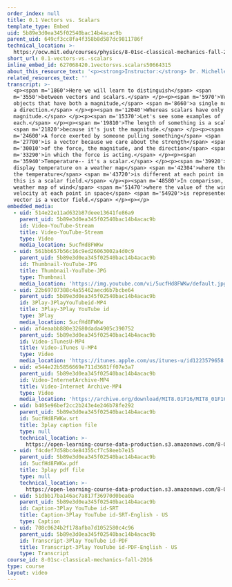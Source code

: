 ```yaml
---
order_index: null
title: 0.1 Vectors vs. Scalars
template_type: Embed
uid: 5b89e3d0ea345f02540bac14b4acac9b
parent_uid: 649cf3cc8fa4f358b8d587dc9811786f
technical_location: >-
  https://ocw.mit.edu/courses/physics/8-01sc-classical-mechanics-fall-2016/review-vectors/0.1-vectors-vs.-scalars/0.1-vectors-vs.-scalars
short_url: 0.1-vectors-vs.-scalars
inline_embed_id: 627068420.1vectorsvs.scalars50664315
about_this_resource_text: '<p><strong>Instructor:</strong> Dr. Michelle Tomasik</p>'
related_resources_text: ''
transcript: >-
  <p><span m='1860'>Here we will learn to distinguish</span> <span
  m='3550'>between vectors and scalars.</span> </p><p><span m='5970'>Vectors are
  objects that have both a magnitude,</span> <span m='8660'>a single number, and
  a direction.</span> </p><p><span m='12040'>Whereas scalars have only a
  magnitude.</span> </p><p><span m='15370'>Let's see some examples of
  each.</span> </p><p><span m='19810'>The length of something is a scalar</span>
  <span m='21820'>because it's just the magnitude.</span> </p><p><span
  m='24600'>A force exerted by someone pulling something</span> <span
  m='27700'>is a vector because we care about the strength</span> <span
  m='30010'>of the force, the magnitude, and the direction</span> <span
  m='33290'>in which the force is acting.</span> </p><p><span
  m='35940'>Temperature-- it's a scalar.</span> </p><p><span m='39920'>If we
  display temperature on a weather map</span> <span m='42304'>where the value of
  the temperature</span> <span m='43720'>is different at each point in space,
  this is a scalar field.</span> </p><p><span m='48580'>In comparison, this
  weather map of wind</span> <span m='51470'>where the value of the wind
  velocity at each point in space</span> <span m='54920'>is represented by a
  vector is a vector field.</span> </p><p></p>
embedded_media:
  - uid: 514e22e11ad632b87deee13641fe86a9
    parent_uid: 5b89e3d0ea345f02540bac14b4acac9b
    id: Video-YouTube-Stream
    title: Video-YouTube-Stream
    type: Video
    media_location: 5ucfHd8FWKw
  - uid: 561bb657b56c16c9ed26063002a4d0c9
    parent_uid: 5b89e3d0ea345f02540bac14b4acac9b
    id: Thumbnail-YouTube-JPG
    title: Thumbnail-YouTube-JPG
    type: Thumbnail
    media_location: 'https://img.youtube.com/vi/5ucfHd8FWKw/default.jpg'
  - uid: 22b69707388c4a55462aecd6b7bcbe64
    parent_uid: 5b89e3d0ea345f02540bac14b4acac9b
    id: 3Play-3PlayYouTubeid-MP4
    title: 3Play-3Play YouTube id
    type: 3Play
    media_location: 5ucfHd8FWKw
  - uid: af4eaabb880e32680dada4905c390752
    parent_uid: 5b89e3d0ea345f02540bac14b4acac9b
    id: Video-iTunesU-MP4
    title: Video-iTunes U-MP4
    type: Video
    media_location: 'https://itunes.apple.com/us/itunes-u/id1223579658'
  - uid: e544e22b5856669e711d3681ff07e3a7
    parent_uid: 5b89e3d0ea345f02540bac14b4acac9b
    id: Video-InternetArchive-MP4
    title: Video-Internet Archive-MP4
    type: Video
    media_location: 'https://archive.org/download/MIT8.01F16/MIT8_01F16_L00v01_360p.mp4'
  - uid: b405e96bef2cc2b243e4e246b78fe292
    parent_uid: 5b89e3d0ea345f02540bac14b4acac9b
    id: 5ucfHd8FWKw.srt
    title: 3play caption file
    type: null
    technical_location: >-
      https://open-learning-course-data-production.s3.amazonaws.com/8-01sc-classical-mechanics-fall-2016/b405e96bef2cc2b243e4e246b78fe292_5ucfHd8FWKw.srt
  - uid: f4cdef7d58bc4e84355cf7c58eeb7e15
    parent_uid: 5b89e3d0ea345f02540bac14b4acac9b
    id: 5ucfHd8FWKw.pdf
    title: 3play pdf file
    type: null
    technical_location: >-
      https://open-learning-course-data-production.s3.amazonaws.com/8-01sc-classical-mechanics-fall-2016/f4cdef7d58bc4e84355cf7c58eeb7e15_5ucfHd8FWKw.pdf
  - uid: 51dbb17ba146ac7a817f36970d0bea0a
    parent_uid: 5b89e3d0ea345f02540bac14b4acac9b
    id: Caption-3Play YouTube id-SRT
    title: Caption-3Play YouTube id-SRT-English - US
    type: Caption
  - uid: 708c0624b2f178afba7d1052580c4c96
    parent_uid: 5b89e3d0ea345f02540bac14b4acac9b
    id: Transcript-3Play YouTube id-PDF
    title: Transcript-3Play YouTube id-PDF-English - US
    type: Transcript
course_id: 8-01sc-classical-mechanics-fall-2016
type: course
layout: video
---
```

